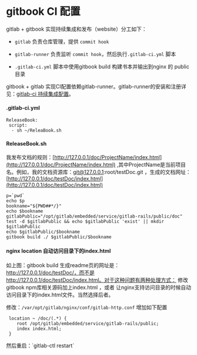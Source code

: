 # gitbook CI 配置

gitlab + gitbook 实现持续集成和发布（website）分工如下：

* `gitlab` 负责仓库管理，提供 `commit hook`   
* `gitlab-runner`  负责监听  `commit hook`，然后执行`.gitlab-ci.yml` 脚本

* `.gitlab-ci.yml`  脚本中使用gitbook build 构建书本并输出到nginx 的 public目录

gitbook + gitlab 实现CI配置依赖gitlab-runner。gitlab-runner的安装和注册详见：[gitlab-ci 持续集成配置](/gitlabpei-zhi-gitlab-runner.md)。

#### .gitlab-ci.yml

```
ReleaseBook:
 script:
  - sh ~/ReleaBook.sh
```

#### ReleaseBook.sh

我发布文档的规则：[http://127.0.0.1/doc/ProjectName/index.html](http://127.0.0.1/doc/ProjectName/index.html) ,其中ProjectName是当前项目名。例如，我的文档资源库：git@127.0.0.1:root/testDoc.git ，生成的文档网址：[http://127.0.0.1/doc/testDoc/index.html](http://127.0.0.1/doc/testDoc/index.html)

    p=`pwd`
    echo $p
    bookname="${PWD##*/}"
    echo $bookname
    gitlabPublic="/opt/gitlab/embedded/service/gitlab-rails/public/doc"
    test -d $gitlabPublic && echo $gitlabPublic 'exist' || mkdir $gitlabPublic
    echo $gitlabPublic/$bookname
    gitbook build ./ $gitlabPublic/$bookname

#### nginx location 自动访问目录下的index.html

如上图：gitbook build 生成readme页的网址是：http://127.0.0.1/doc/testDoc/，而不是http://127.0.0.1/doc/testDoc/index.html。对于这种问题有两种处理方式： 修改gitbook npm库相关源码加上index.html ，或者 让nginx支持访问目录的时候自动访问目录下的index.html文件。当然选择后者。

修改：`/var/opt/gitlab/nginx/conf/gitlab-http.conf` 增加如下配置

```
 location ~ /doc/(.*) {
    root /opt/gitlab/embedded/service/gitlab-rails/public;
    index index.html;
 }
```

然后重启：\`gitlab-ctl restart\`


